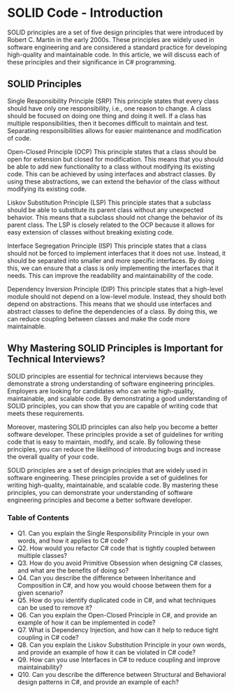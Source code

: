 # SOLID Code - Introduction

SOLID principles are a set of five design principles that were introduced by Robert C. Martin in the early 2000s. These principles are widely used in software engineering and are considered a standard practice for developing high-quality and maintainable code. In this article, we will discuss each of these principles and their significance in C# programming.

## SOLID Principles

Single Responsibility Principle (SRP)
This principle states that every class should have only one responsibility, i.e., one reason to change. A class should be focused on doing one thing and doing it well. If a class has multiple responsibilities, then it becomes difficult to maintain and test. Separating responsibilities allows for easier maintenance and modification of code.

Open-Closed Principle (OCP)
This principle states that a class should be open for extension but closed for modification. This means that you should be able to add new functionality to a class without modifying its existing code. This can be achieved by using interfaces and abstract classes. By using these abstractions, we can extend the behavior of the class without modifying its existing code.

Liskov Substitution Principle (LSP)
This principle states that a subclass should be able to substitute its parent class without any unexpected behavior. This means that a subclass should not change the behavior of its parent class. The LSP is closely related to the OCP because it allows for easy extension of classes without breaking existing code.

Interface Segregation Principle (ISP)
This principle states that a class should not be forced to implement interfaces that it does not use. Instead, it should be separated into smaller and more specific interfaces. By doing this, we can ensure that a class is only implementing the interfaces that it needs. This can improve the readability and maintainability of the code.

Dependency Inversion Principle (DIP)
This principle states that a high-level module should not depend on a low-level module. Instead, they should both depend on abstractions. This means that we should use interfaces and abstract classes to define the dependencies of a class. By doing this, we can reduce coupling between classes and make the code more maintainable.

## Why Mastering SOLID Principles is Important for Technical Interviews?

SOLID principles are essential for technical interviews because they demonstrate a strong understanding of software engineering principles. Employers are looking for candidates who can write high-quality, maintainable, and scalable code. By demonstrating a good understanding of SOLID principles, you can show that you are capable of writing code that meets these requirements.

Moreover, mastering SOLID principles can also help you become a better software developer. These principles provide a set of guidelines for writing code that is easy to maintain, modify, and scale. By following these principles, you can reduce the likelihood of introducing bugs and increase the overall quality of your code.

SOLID principles are a set of design principles that are widely used in software engineering. These principles provide a set of guidelines for writing high-quality, maintainable, and scalable code. By mastering these principles, you can demonstrate your understanding of software engineering principles and become a better software developer.

### Table of Contents
+ Q1. Can you explain the Single Responsibility Principle in your own words, and how it applies to C# code?
+ Q2. How would you refactor C# code that is tightly coupled between multiple classes?
+ Q3. How do you avoid Primitive Obsession when designing C# classes, and what are the benefits of doing so?
+ Q4. Can you describe the difference between Inheritance and Composition in C#, and how you would choose between them for a given scenario?
+ Q5. How do you identify duplicated code in C#, and what techniques can be used to remove it?
+ Q6. Can you explain the Open-Closed Principle in C#, and provide an example of how it can be implemented in code?
+ Q7. What is Dependency Injection, and how can it help to reduce tight coupling in C# code?
+ Q8. Can you explain the Liskov Substitution Principle in your own words, and provide an example of how it can be violated in C# code?
+ Q9. How can you use Interfaces in C# to reduce coupling and improve maintainability?
+ Q10. Can you describe the difference between Structural and Behavioral design patterns in C#, and provide an example of each?